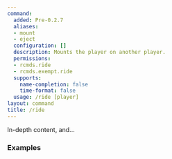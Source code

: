 ```yaml
---
command:
  added: Pre-0.2.7
  aliases:
  - mount
  - eject
  configuration: []
  description: Mounts the player on another player.
  permissions:
  - rcmds.ride
  - rcmds.exempt.ride
  supports:
    name-completion: false
    time-format: false
  usage: /ride [player]
layout: command
title: /ride
---
```


In-depth content, and...

### Examples

